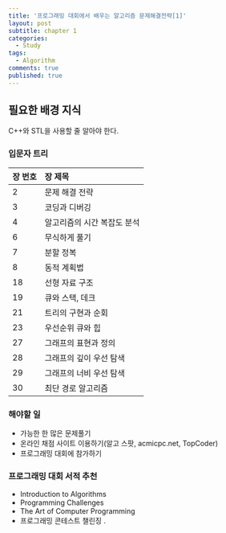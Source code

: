 ```yaml
---
title: '프로그래밍 대회에서 배우는 알고리즘 문제해결전략[1]'
layout: post
subtitle: chapter 1
categories:
  - Study
tags:
  - Algorithm
comments: true
published: true
---
```

## 필요한 배경 지식
C++와 STL을 사용할 줄 알아야 한다.

### 입문자 트리
|장 번호|장 제목|
|:----|:----|
|2|문제 해결 전략|
|3|코딩과 디버깅|
|4|알고리즘의 시간 복잡도 분석|
|6|무식하게 풀기|
|7|분할 정복|
|8|동적 계획법|
|18|선형 자료 구조|
|19|큐와 스택, 데크|
|21|트리의 구현과 순회|
|23|우선순위 큐와 힙|
|27|그래프의 표현과 정의|
|28|그래프의 깊이 우선 탐색|
|29|그래프의 너비 우선 탐색|
|30|최단 경로 알고리즘|

### 해야할 일
- 가능한 한 많은 문제풀기
- 온라인 채점 사이트 이용하기(알고 스팟, acmicpc.net, TopCoder)
- 프로그래밍 대회에 참가하기

### 프로그래밍 대회 서적 추천
- Introduction to Algorithms
- Programming Challenges
- The Art of Computer Programming
- 프로그래밍 콘테스트 챌린징
.
